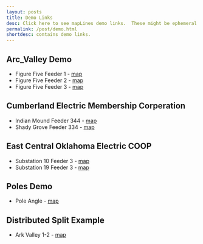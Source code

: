 ```yaml
---
layout: posts
title: Demo Links
desc: Click here to see mapLines demo links.  These might be ephemeral and change often.
permalink: /post/demo.html
shortdesc: contains demo links.
---
```


Arc_Valley Demo
---------------
* Figure Five Feeder 1 - [map](/coop/demo/sfig_five_f1.html)
* Figure Five Feeder 2 - [map](/coop/demo/sfig_five_f2.html)
* Figure Five Feeder 3 - [map](/coop/demo/sfig_five_f3.html)

Cumberland Electric Membership Corperation
------------------------------------------
* Indian Mound Feeder 344 - [map](/coop/cemc/sim_f344.html)
* Shady Grove Feeder 334 - [map](/coop/cemc/ssg_f334.html)

East Central Oklahoma Electric COOP
-----------------------------------
* Substation 10 Feeder 3 - [map](/coop/demo/ecoec_s10_f3.html)     
* Substation 19 Feeder 3 - [map](/coop/demo/ecoec_s19_f3.html)

Poles Demo
----------
* Pole Angle - [map](/coop/demo/pole_angle_1.html)

Distributed Split Example
-------------------------
* Ark Valley 1-2 - [map](/coop/demo/sroland_f1-2_split.html)


